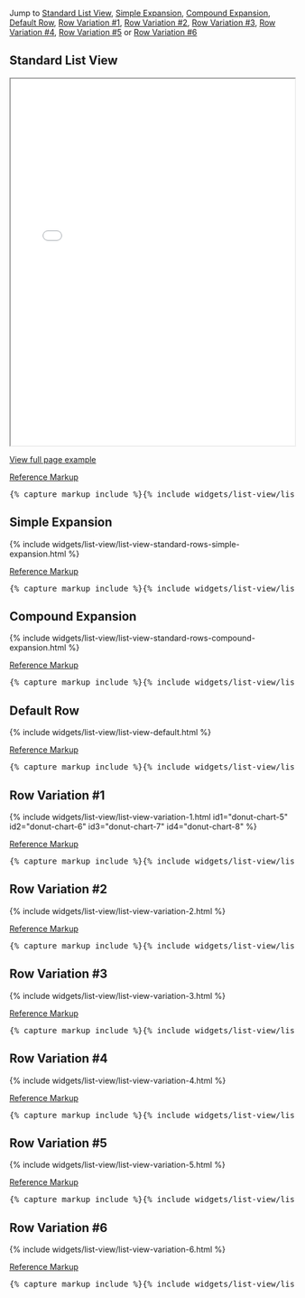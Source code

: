 <p>Jump to <a href="#example-code-1">Standard List View</a>, <a href="#example-code-2">Simple Expansion</a>, <a href="#example-code-3">Compound Expansion</a>,
<a href="#example-code-4">Default Row</a>, <a href="#example-code-5">Row Variation #1</a>, <a href="#example-code-6">Row Variation #2</a>,
<a href="#example-code-7">Row Variation #3</a>, <a href="#example-code-8">Row Variation #4</a>, <a href="#example-code-9">Row Variation #5</a> or <a href="#example-code-10">Row Variation #6</a></p>
<h2 id="example-code-1">Standard List View</h2>
<div class="example-pf">
  <iframe src="{{site.baseurl}}pattern-library/content-views/list-view/list-view.html"
          width="100%" height="650px;" scrolling="no" seamless></iframe>
</div>
<p><a href="{{site.baseurl}}pattern-library/content-views/list-view/list-view.html" target="_blank">View full page example</a></p>
<p class="reference-markup"><a class="collapse-toggle" data-toggle="collapse" aria-expanded="true" aria-controls="markup-1" href="#markup-1">Reference Markup</a></p>
<div class="collapse in" id="markup-1">
  <pre class="prettyprint">{% capture markup_include %}{% include widgets/list-view/list-view-page.html %}{% endcapture %}{{ markup_include | xml_escape }}</pre>
</div>
<h2 id="example-code-2">Simple Expansion</h2>
<div class="example-pf">
  <div class="example-pf-demo example-pf-demo-no-padding">
    <div class="cards-pf">
      <div class="container-fluid container-cards-pf">
        <div class="row row-cards-pf">
          {% include widgets/list-view/list-view-standard-rows-simple-expansion.html %}
        </div>
      </div>
    </div>
  </div>
</div>
<p class="reference-markup"><a class="collapse-toggle" data-toggle="collapse" aria-expanded="true" aria-controls="markup-2" href="#markup-2">Reference Markup</a></p>
<div class="collapse in" id="markup-2">
  <pre class="prettyprint">{% capture markup_include %}{% include widgets/list-view/list-view-standard-rows-simple-expansion.html %}{% endcapture %}{{ markup_include | xml_escape }}</pre>
</div>
<h2 id="example-code-3">Compound Expansion</h2>
<div class="example-pf">
  <div class="example-pf-demo example-pf-demo-no-padding">
    <div class="cards-pf">
      <div class="container-fluid container-cards-pf">
        <div class="row row-cards-pf">
          {% include widgets/list-view/list-view-standard-rows-compound-expansion.html %}
        </div>
      </div>
    </div>
  </div>
</div>
<p class="reference-markup"><a class="collapse-toggle" data-toggle="collapse" aria-expanded="true" aria-controls="markup-3" href="#markup-3">Reference Markup</a></p>
<div class="collapse in" id="markup-3">
  <pre class="prettyprint">{% capture markup_include %}{% include widgets/list-view/list-view-standard-rows-compound-expansion.html %}{% endcapture %}{{ markup_include | xml_escape }}</pre>
</div>
<h2 id="example-code-4">Default Row</h2>
<div class="example-pf">
  <div class="example-pf-demo example-pf-demo-no-padding">
    <div class="cards-pf">
      <div class="container-fluid container-cards-pf">
        <div class="row row-cards-pf">
          {% include widgets/list-view/list-view-default.html %}
        </div>
      </div>
    </div>
  </div>
</div>
<p class="reference-markup"><a class="collapse-toggle" data-toggle="collapse" aria-expanded="true" aria-controls="markup-4" href="#markup-4">Reference Markup</a></p>
<div class="collapse in" id="markup-4">
  <pre class="prettyprint">{% capture markup_include %}{% include widgets/list-view/list-view-default.html %}{% endcapture %}{{ markup_include | xml_escape }}</pre>
</div>
<h2 id="example-code-5">Row Variation #1</h2>
<div class="example-pf">
  <div class="example-pf-demo example-pf-demo-no-padding">
    <div class="cards-pf">
      <div class="container-fluid container-cards-pf">
        <div class="row row-cards-pf">
          <!-- Need to be fixed. It is not displaying the c3 charts. -->
          {% include widgets/list-view/list-view-variation-1.html id1="donut-chart-5" id2="donut-chart-6" id3="donut-chart-7" id4="donut-chart-8" %}
        </div>
      </div>
    </div>
  </div>
</div>
<p class="reference-markup"><a class="collapse-toggle" data-toggle="collapse" aria-expanded="true" aria-controls="markup-5" href="#markup-5">Reference Markup</a></p>
<div class="collapse in" id="markup-5">
  <pre class="prettyprint">{% capture markup_include %}{% include widgets/list-view/list-view-variation-1.html id1="donut-chart-5" id2="donut-chart-6" id3="donut-chart-7" id4="donut-chart-8" %}{% endcapture %}{{ markup_include | xml_escape }}</pre>
</div>
<h2 id="example-code-6">Row Variation #2</h2>
<div class="example-pf">
  <div class="example-pf-demo example-pf-demo-no-padding">
    <div class="cards-pf">
      <div class="container-fluid container-cards-pf">
        <div class="row row-cards-pf">
          {% include widgets/list-view/list-view-variation-2.html %}
        </div>
      </div>
    </div>
  </div>
</div>
<p class="reference-markup"><a class="collapse-toggle" data-toggle="collapse" aria-expanded="true" aria-controls="markup-6" href="#markup-6">Reference Markup</a></p>
<div class="collapse in" id="markup-6">
  <pre class="prettyprint">{% capture markup_include %}{% include widgets/list-view/list-view-variation-2.html %}{% endcapture %}{{ markup_include | xml_escape }}</pre>
</div>
<h2 id="example-code-7">Row Variation #3</h2>
<div class="example-pf">
  <div class="example-pf-demo example-pf-demo-no-padding">
    <div class="cards-pf">
      <div class="container-fluid container-cards-pf">
        <div class="row row-cards-pf">
          {% include widgets/list-view/list-view-variation-3.html %}
        </div>
      </div>
    </div>
  </div>
</div>
<p class="reference-markup"><a class="collapse-toggle" data-toggle="collapse" aria-expanded="true" aria-controls="markup-7" href="#markup-7">Reference Markup</a></p>
<div class="collapse in" id="markup-7">
  <pre class="prettyprint">{% capture markup_include %}{% include widgets/list-view/list-view-variation-3.html %}{% endcapture %}{{ markup_include | xml_escape }}</pre>
</div>
<h2 id="example-code-8">Row Variation #4</h2>
<div class="example-pf">
  <div class="example-pf-demo example-pf-demo-no-padding">
    <div class="cards-pf">
      <div class="container-fluid container-cards-pf">
        <div class="row row-cards-pf">
          {% include widgets/list-view/list-view-variation-4.html %}
        </div>
      </div>
    </div>
  </div>
</div>
<p class="reference-markup"><a class="collapse-toggle" data-toggle="collapse" aria-expanded="true" aria-controls="markup-8" href="#markup-8">Reference Markup</a></p>
<div class="collapse in" id="markup-8">
  <pre class="prettyprint">{% capture markup_include %}{% include widgets/list-view/list-view-variation-4.html %}{% endcapture %}{{ markup_include | xml_escape }}</pre>
</div>
<h2 id="example-code-9">Row Variation #5</h2>
<div class="example-pf">
  <div class="example-pf-demo example-pf-demo-no-padding">
    <div class="cards-pf">
      <div class="container-fluid container-cards-pf">
        <div class="row row-cards-pf">
          {% include widgets/list-view/list-view-variation-5.html %}
        </div>
      </div>
    </div>
  </div>
</div>
<p class="reference-markup"><a class="collapse-toggle" data-toggle="collapse" aria-expanded="true" aria-controls="markup-9" href="#markup-9">Reference Markup</a></p>
<div class="collapse in" id="markup-9">
  <pre class="prettyprint">{% capture markup_include %}{% include widgets/list-view/list-view-variation-5.html %}{% endcapture %}{{ markup_include | xml_escape }}</pre>
</div>
<h2 id="example-code-10">Row Variation #6</h2>
<div class="example-pf">
  <div class="example-pf-demo example-pf-demo-no-padding">
    <div class="cards-pf">
      <div class="container-fluid container-cards-pf">
        <div class="row row-cards-pf">
          {% include widgets/list-view/list-view-variation-6.html %}
        </div>
      </div>
    </div>
  </div>
</div>
<p class="reference-markup"><a class="collapse-toggle" data-toggle="collapse" aria-expanded="true" aria-controls="markup-10" href="#markup-10">Reference Markup</a></p>
<div class="collapse in" id="markup-10">
  <pre class="prettyprint">{% capture markup_include %}{% include widgets/list-view/list-view-variation-6.html %}{% endcapture %}{{ markup_include | xml_escape }}</pre>
</div>
